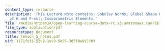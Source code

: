 ```yaml
---
content_type: resource
description: 'This Lecture Note contains: Sobolev Norms; Global Shape Function; Computation
  of K and F-ext; Isoparametric Elements.'
file: /media/https%3A/open-learning-course-data-rc.s3.amazonaws.com/16-225-computational-mechanics-of-materials-fall-2003/1171fe3152691e995e25305f8a0938b3_lesson_5_notes.pdf
file_type: application/pdf
resourcetype: Document
title: lesson_5_notes.pdf
uid: 1171fe31-5269-1e99-5e25-305f8a0938b3
---
```

